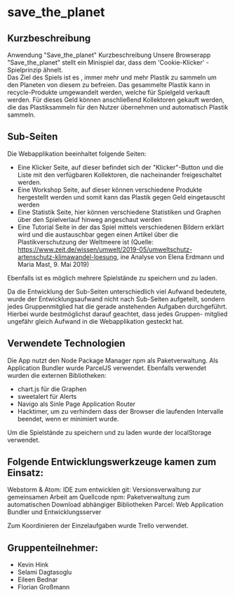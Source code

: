 # save_the_planet

## Kurzbeschreibung

Anwendung "Save_the_planet"
Kurzbeschreibung
Unsere Browserapp "Save_the_planet" stellt ein Minispiel dar, dass dem 'Cookie-Klicker' - Spielprinzip ähnelt.  
Das Ziel des Spiels ist es , immer mehr und mehr Plastik zu sammeln um den Planeten von diesem zu befreien.
Das gesammelte Plastik kann in recycle-Produkte umgewandelt werden, welche für Spielgeld verkauft werden.
Für dieses Geld können anschließend Kollektoren gekauft werden, die das Plastiksammeln für den Nutzer übernehmen und automatisch Plastik sammeln.

## Sub-Seiten
Die Webapplikation beeinhaltet folgende Seiten:
 - Eine Klicker Seite, auf dieser befindet sich der "Klicker"-Button und die Liste mit den verfügbaren Kollektoren, die nacheinander freigeschaltet werden.
 - Eine Workshop Seite, auf dieser können verschiedene Produkte hergestellt werden und somit kann das Plastik gegen Geld eingetauscht werden
 - Eine Statistik Seite, hier können verschiedene Statistiken und Graphen über den Spielverlauf hinweg angeschaut werden
 - Eine Tutorial Seite in der das Spiel mittels verschiedenen Bildern erklärt wird und die austauschbar gegen einen Artikel über die Plastikverschutzung der Weltmeere ist (Quelle: https://www.zeit.de/wissen/umwelt/2019-05/umweltschutz-artenschutz-klimawandel-loesung, ine Analyse von Elena Erdmann und Maria Mast, 9. Mai 2019) 

Ebenfalls ist es möglich mehrere Spielstände zu speichern und zu laden.

Da die Entwicklung der Sub-Seiten unterschiedlich viel Aufwand bedeutete, wurde der Entwicklungsaufwand nicht nach Sub-Seiten aufgeteilt,
sondern jedes Gruppenmitglied hat die gerade anstehenden Aufgaben durchgeführt. Hierbei wurde bestmöglichst darauf geachtet, dass jedes Gruppen-
mitglied ungefähr gleich Aufwand in die Webapplikation gesteckt hat.

## Verwendete Technologien
Die App nutzt den Node Package Manager npm als Paketverwaltung.
Als Application Bundler wurde ParcelJS verwendet.
Ebenfalls verwendet wurden die externen Bibliotheken:
  - chart.js für die Graphen
  - sweetalert für Alerts
  - Navigo als Sinle Page Application Router
  - Hacktimer, um zu verhindern dass der Browser die laufenden Intervalle beendet, wenn er minimiert wurde.

Um die Spielstände zu speichern und zu laden wurde der localStorage verwendet.

## Folgende Entwicklungswerkzeuge kamen zum Einsatz:

Webstorm & Atom: IDE zum entwicklen
git: Versionsverwaltung zur gemeinsamen Arbeit am Quellcode
npm: Paketverwaltung zum automatischen Download abhängiger Bibliotheken
Parcel: Web Application Bundler und Entwicklungsserver

Zum Koordinieren der Einzelaufgaben wurde Trello verwendet.

## Gruppenteilnehmer:
 - Kevin Hink
 - Selami Dagtasoglu
 - Eileen Bednar
 - Florian Großmann 
